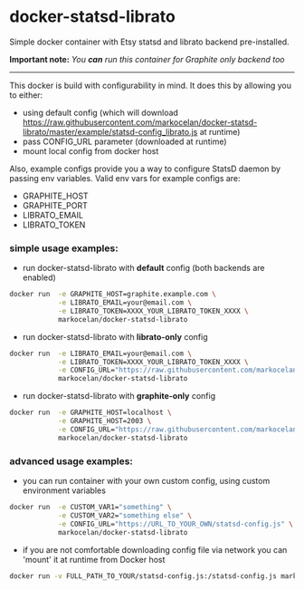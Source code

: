 # docker-statsd-librato
Simple docker container with Etsy statsd and librato backend pre-installed.



**Important note:** _You **can** run this container for Graphite only backend too_


--------
This docker is build with configurability in mind. It does this by allowing you to either:

  * using default config (which will download https://raw.githubusercontent.com/markocelan/docker-statsd-librato/master/example/statsd-config_librato.js at runtime)
  * pass CONFIG_URL parameter (downloaded at runtime)
  * mount local config from docker host

Also, example configs provide you a way to configure StatsD daemon by passing env variables. Valid env vars for example configs are:
  * GRAPHITE_HOST
  * GRAPHITE_PORT
  * LIBRATO_EMAIL
  * LIBRATO_TOKEN


### simple usage examples:
  * run docker-statsd-librato with **default** config (both backends are enabled)
```bash
docker run  -e GRAPHITE_HOST=graphite.example.com \
            -e LIBRATO_EMAIL=your@email.com \
            -e LIBRATO_TOKEN=XXXX_YOUR_LIBRATO_TOKEN_XXXX \
            markocelan/docker-statsd-librato
```

  * run docker-statsd-librato with **librato-only** config
```bash
docker run  -e LIBRATO_EMAIL=your@email.com \
            -e LIBRATO_TOKEN=XXXX_YOUR_LIBRATO_TOKEN_XXXX \
            -e CONFIG_URL="https://raw.githubusercontent.com/markocelan/docker-statsd-librato/master/example/statsd-config_librato.js" \
            markocelan/docker-statsd-librato
```

  * run docker-statsd-librato with **graphite-only** config
```bash
docker run  -e GRAPHITE_HOST=localhost \
            -e GRAPHITE_HOST=2003 \
            -e CONFIG_URL="https://raw.githubusercontent.com/markocelan/docker-statsd-librato/master/example/statsd-config_graphite.js" \
            markocelan/docker-statsd-librato
```


### advanced usage examples:
* you can run container with your own custom config, using custom environment variables
```bash
docker run  -e CUSTOM_VAR1="something" \
            -e CUSTOM_VAR2="something else" \
            -e CONFIG_URL="https://URL_TO_YOUR_OWN/statsd-config.js" \
            markocelan/docker-statsd-librato
```

  * if you are not comfortable downloading config file via network you can 'mount' it at runtime from Docker host
```bash
docker run -v FULL_PATH_TO_YOUR/statsd-config.js:/statsd-config.js markocelan/docker-statsd-librato
```

